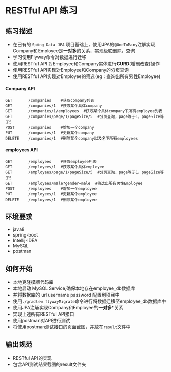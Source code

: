 # RESTful API 练习

## 练习描述
- 在已有的 `Sping Data JPA` 项目基础上，使用JPA的`@OneToMany`注解实现Company和Employee是**一对多**的关系，实现级联删除，查询
- 学习使用Flyway命令对数据进行迁移
- 使用RESTful API 对Employee和Company实体进行**CURD**(增删改查)操作
- 使用RESTful API实现对Employee和Company的分页查询
- 使用RESTful API实现对Employee的筛选(eg：查询出所有男性Employee)
#### Company API
```
GET       /companies    #获取company列表
GET       /companies/1  #获取某个具体company
GET       /companies/1/employees  #获取某个具体company下所有employee列表
GET       /companies/page/1/pageSize/5  #分页查询，page等于1，pageSize等于5
POST      /companies    #增加一个company
PUT       /companies/1  #更新某个company
DELETE    /companies/1  #删除某个company以及名下所有employees
```

#### employees API
```
GET       /employees    #获取employee列表
GET       /employees/1  #获取某个具体employee
GET       /employees/page/1/pageSize/5  #分页查询，page等于1，pageSize等于5
GET       /employees/male?gender=male  #筛选出所有男性Employee
POST      /employees    #增加一个employee
PUT       /employees/1  #更新某个employee
DELETE    /employees/1  #删除某个employee
```

## 环境要求
- java8
- spring-boot
- Intellij-IDEA
- MySQL
- postman

## 如何开始
- 本地克隆模版代码库
- 本地启动 MySQL Service,确保本地存在employee_db数据库
- 并将数据库的 url username password 配置到项目中
- 使用`./gradlew flywayMigrate`命令进行将数据迁移至employee_db数据库中
- 使用JPA注解实现Company和Employee的**一对多***关系
- 实现上述所有RESTful API接口
- 使用postman对API进行测试
- 将使用postman测试接口的页面截图，并放在`result`文件中

## 输出规范
- RESTful API的实现
- 包含API测试结果截图的result文件夹
